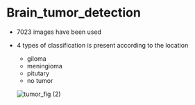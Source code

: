 # Brain_tumor_detection
* 7023 images have been used
* 4 types of classification is present according to the location
    * giloma
    * meningioma
    * pitutary
    * no tumor

      
  ![tumor_fig (2)](https://github.com/shely25/Brain_tumor_detection/assets/62746393/274d69b1-548f-43f5-b278-7d8c35411a26)
